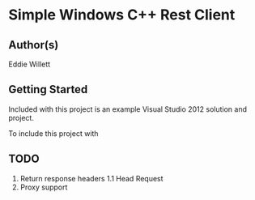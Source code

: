 Simple Windows C++ Rest Client
==================================================

Author(s)
--------------------------------------
Eddie Willett


Getting Started
--------------------------------------
Included with this project is an example Visual Studio 2012 solution and project.

To include this project with 


TODO
--------------------------------------
1. Return response headers
  1.1 Head Request
2. Proxy support
